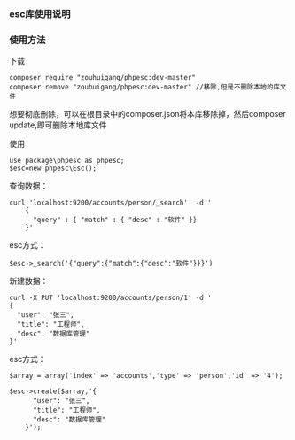 ### esc库使用说明



### 使用方法

下载

	composer require "zouhuigang/phpesc:dev-master" 
	composer remove "zouhuigang/phpesc:dev-master" //移除,但是不删除本地的库文件

想要彻底删除，可以在根目录中的composer.json将本库移除掉，然后composer update,即可删除本地库文件

使用

	use package\phpesc as phpesc;
	$esc=new phpesc\Esc();

查询数据：

	curl 'localhost:9200/accounts/person/_search'  -d '
		{
		  "query" : { "match" : { "desc" : "软件" }}
		}'

esc方式：

	$esc->_search('{"query":{"match":{"desc":"软件"}}}')



新建数据：

	curl -X PUT 'localhost:9200/accounts/person/1' -d '
	{
	  "user": "张三",
	  "title": "工程师",
	  "desc": "数据库管理"
	}' 


esc方式：

	$array = array('index' => 'accounts','type' => 'person','id' => '4');
	
	$esc->create($array,'{
		  "user": "张三",
		  "title": "工程师",
		  "desc": "数据库管理"
		}');